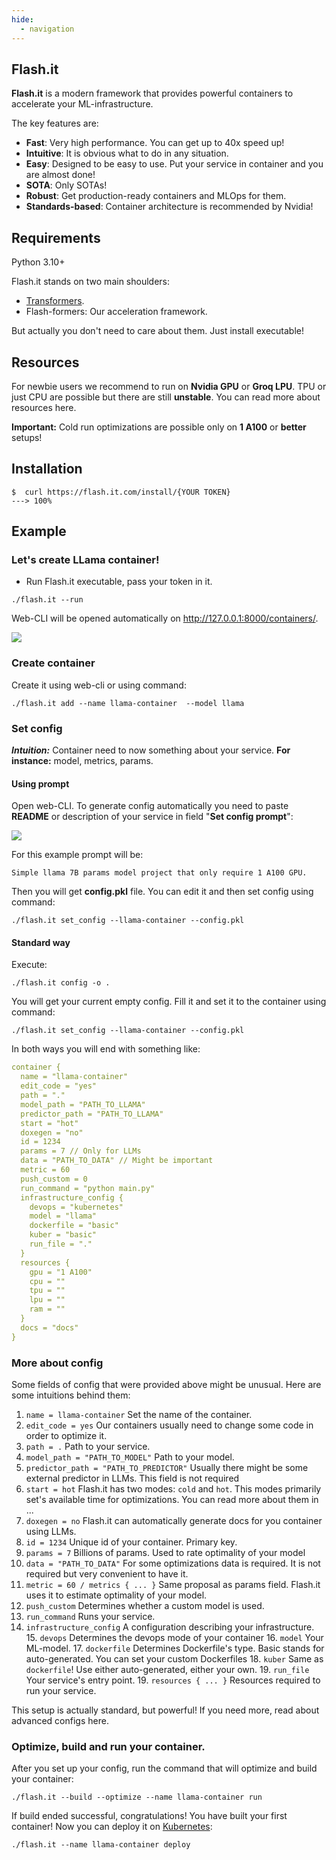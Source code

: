 ```yaml
---
hide:
  - navigation
---
```


<style>
.md-content .md-typeset h1 { display: none; }
</style>

## Flash.it

**Flash.it** is a modern framework that provides powerful containers to accelerate your ML-infrastructure.

The key features are:

* **Fast**: Very high performance. You can get up to 40x speed up!
* **Intuitive**: It is obvious what to do in any situation.
* **Easy**: Designed to be easy to use. Put your service in container and you are almost done!
* **SOTA**: Only SOTAs!
* **Robust**: Get production-ready containers and MLOps for them.
* **Standards-based**: Container architecture is recommended by Nvidia!

[//]: # (## Opinions)

[//]: # ("_[...] I'm using **FastAPI** a ton these days. [...] I'm actually planning to use it for all of my team's **ML services at Microsoft**. Some of them are getting integrated into the core **Windows** product and some **Office** products._")

[//]: # ()

[//]: # (<div style="text-align: right; margin-right: 10%;">Kabir Khan - <strong>Microsoft</strong> <a href="https://github.com/tiangolo/fastapi/pull/26" target="_blank"><small>&#40;ref&#41;</small></a></div>)

[//]: # ()

[//]: # (---)

[//]: # ()

[//]: # ("_We adopted the **FastAPI** library to spawn a **REST** server that can be queried to obtain **predictions**. [for Ludwig]_")

[//]: # ()

[//]: # (<div style="text-align: right; margin-right: 10%;">Piero Molino, Yaroslav Dudin, and Sai Sumanth Miryala - <strong>Uber</strong> <a href="https://eng.uber.com/ludwig-v0-2/" target="_blank"><small>&#40;ref&#41;</small></a></div>)

[//]: # ()

[//]: # (---)

[//]: # ()

[//]: # ("_**Netflix** is pleased to announce the open-source release of our **crisis management** orchestration framework: **Dispatch**! [built with **FastAPI**]_")

[//]: # ()

[//]: # (<div style="text-align: right; margin-right: 10%;">Kevin Glisson, Marc Vilanova, Forest Monsen - <strong>Netflix</strong> <a href="https://netflixtechblog.com/introducing-dispatch-da4b8a2a8072" target="_blank"><small>&#40;ref&#41;</small></a></div>)

[//]: # ()

[//]: # (---)

[//]: # ()

[//]: # ("_I’m over the moon excited about **FastAPI**. It’s so fun!_")

[//]: # ()

[//]: # (<div style="text-align: right; margin-right: 10%;">Brian Okken - <strong><a href="https://pythonbytes.fm/episodes/show/123/time-to-right-the-py-wrongs?time_in_sec=855" target="_blank">Python Bytes</a> podcast host</strong> <a href="https://twitter.com/brianokken/status/1112220079972728832" target="_blank"><small>&#40;ref&#41;</small></a></div>)

[//]: # ()

[//]: # (---)

[//]: # ()

[//]: # ("_Honestly, what you've built looks super solid and polished. In many ways, it's what I wanted **Hug** to be - it's really inspiring to see someone build that._")

[//]: # ()

[//]: # (<div style="text-align: right; margin-right: 10%;">Timothy Crosley - <strong><a href="https://www.hug.rest/" target="_blank">Hug</a> creator</strong> <a href="https://news.ycombinator.com/item?id=19455465" target="_blank"><small>&#40;ref&#41;</small></a></div>)

[//]: # ()

[//]: # (---)

[//]: # ()

[//]: # ("_If you're looking to learn one **modern framework** for building REST APIs, check out **FastAPI** [...] It's fast, easy to use and easy to learn [...]_")

[//]: # ()

[//]: # ("_We've switched over to **FastAPI** for our **APIs** [...] I think you'll like it [...]_")

[//]: # ()

[//]: # (<div style="text-align: right; margin-right: 10%;">Ines Montani - Matthew Honnibal - <strong><a href="https://explosion.ai" target="_blank">Explosion AI</a> founders - <a href="https://spacy.io" target="_blank">spaCy</a> creators</strong> <a href="https://twitter.com/_inesmontani/status/1144173225322143744" target="_blank"><small>&#40;ref&#41;</small></a> - <a href="https://twitter.com/honnibal/status/1144031421859655680" target="_blank"><small>&#40;ref&#41;</small></a></div>)

[//]: # ()

[//]: # (---)

[//]: # ()

[//]: # ("_If anyone is looking to build a production Python API, I would highly recommend **FastAPI**. It is **beautifully designed**, **simple to use** and **highly scalable**, it has become a **key component** in our API first development strategy and is driving many automations and services such as our Virtual TAC Engineer._")

[//]: # ()

[//]: # (<div style="text-align: right; margin-right: 10%;">Deon Pillsbury - <strong>Cisco</strong> <a href="https://www.linkedin.com/posts/deonpillsbury_cisco-cx-python-activity-6963242628536487936-trAp/" target="_blank"><small>&#40;ref&#41;</small></a></div>)

[//]: # ()

[//]: # (---)

[//]: # ()

[//]: # (## **Typer**, the FastAPI of CLIs)

[//]: # ()

[//]: # (<a href="https://typer.tiangolo.com" target="_blank"><img src="https://typer.tiangolo.com/img/logo-margin/logo-margin-vector.svg" style="width: 20%;"></a>)

[//]: # ()

[//]: # (If you are building a <abbr title="Command Line Interface">CLI</abbr> app to be used in the terminal instead of a web API, check out <a href="https://typer.tiangolo.com/" class="external-link" target="_blank">**Typer**</a>.)

[//]: # ()

[//]: # (**Typer** is FastAPI's little sibling. And it's intended to be the **FastAPI of CLIs**. ⌨️ 🚀)

## Requirements

Python 3.10+

Flash.it stands on two main shoulders:

* <a href="https://huggingface.co/docs/transformers/index" class="external-link" target="_blank">Transformers</a>.
* Flash-formers: Our acceleration framework.

But actually you don't need to care about them. Just install executable!

## Resources

For newbie users we recommend to run on **Nvidia GPU** or **Groq LPU**. TPU or just CPU are possible but there are still **unstable**. You can read more about resources here.

**Important:** Cold run optimizations are possible only on **1 A100** or **better** setups!

## Installation

<div class="termy">

```console
$  curl https://flash.it.com/install/{YOUR TOKEN}
---> 100%
```

</div>

## Example

### Let's create LLama container!

* Run Flash.it executable, pass your token in it.

```
./flash.it --run
```

Web-CLI will be opened automatically on http://127.0.0.1:8000/containers/.

<img src="img/web-cli.png">

### Create container

Create it using web-cli or using command:

<div class="termy">

```console
./flash.it add --name llama-container  --model llama
```
</div>

### Set config

<i>**Intuition:**</i> Container need to now something about your service. **For instance:** model, metrics, params.

#### Using prompt

Open web-CLI. To generate config automatically you need to paste **README** or description of your service in field "**Set config prompt**":

<img src="img/set_config_prompt.png">

For this example prompt will be:

```commandline
Simple llama 7B params model project that only require 1 A100 GPU.
```

Then you will get **config.pkl** file. You can edit it and then set config using command:

```console
./flash.it set_config --llama-container --config.pkl
```

#### Standard way

Execute:

```console
./flash.it config -o .
```

You will get your current empty config. Fill it and set it to the container using command:

```console
./flash.it set_config --llama-container --config.pkl
```

In both ways you will end with something like:

```yaml
container {
  name = "llama-container"
  edit_code = "yes"
  path = "."
  model_path = "PATH_TO_LLAMA"
  predictor_path = "PATH_TO_LLAMA"
  start = "hot"
  doxegen = "no"
  id = 1234
  params = 7 // Only for LLMs
  data = "PATH_TO_DATA" // Might be important
  metric = 60
  push_custom = 0
  run_command = "python main.py"
  infrastructure_config {
    devops = "kubernetes"
    model = "llama"
    dockerfile = "basic"
    kuber = "basic"
    run_file = "."
  }
  resources {
    gpu = "1 A100"
    cpu = ""
    tpu = ""
    lpu = ""
    ram = ""
  }
  docs = "docs"
}
```

### More about config

Some fields of config that were provided above might be unusual. Here are some intuitions behind them:


1. `name = llama-container` Set the name of the container.
2. `edit_code = yes` Our containers usually need to change some code in order to optimize it.
3. `path = .` Path to your service.
4. `model_path = "PATH_TO_MODEL"` Path to your model.
5. `predictor_path = "PATH_TO_PREDICTOR"` Usually there might be some external predictor in LLMs. This field is not required
6. `start = hot` Flash.it has two modes: `cold` and `hot`. This modes primarily set's available time for optimizations. You can read more about them in ...
7. `doxegen = no` Flash.it can automatically generate docs for you container using LLMs.
8. `id = 1234` Unique id of your container. Primary key. 
9. `params = 7` Billions of params. Used to rate optimality of your model
10. `data = "PATH_TO_DATA"` For some optimizations data is required. It is not required but very convenient to have it. 
11. `metric = 60 / metrics { ... }` Same proposal as params field. Flash.it uses it to estimate optimality of your model.
12. `push_custom` Determines whether a custom model is used.
13. `run_command` Runs your service.
14. `infrastructure_config` A configuration describing your infrastructure.
    15. `devops` Determines the devops mode of your container
    16. `model` Your ML-model.
    17. `dockerfile` Determines Dockerfile's type. Basic stands for auto-generated. You can set your custom Dockerfiles
    18. `kuber` Same as `dockerfile`! Use either auto-generated, either your own.
    19. `run_file` Your service's entry point.
    19. `resources { ... }` Resources required to run your service.

This setup is actually standard, but powerful! If you need more, read about advanced configs here.

### Optimize, build and run your container.

After you set up your config, run the command that will optimize and build your container:

```console
./flash.it --build --optimize --name llama-container run
```

If build ended successful, congratulations! You have built your first container! Now you can deploy it on [Kubernetes](https://kubernetes.io/):

```console
./flash.it --name llama-container deploy
```